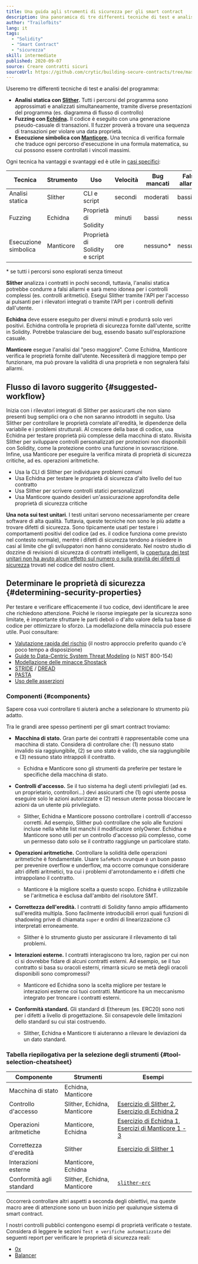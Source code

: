 ```yaml
---
title: Una guida agli strumenti di sicurezza per gli smart contract
description: Una panoramica di tre differenti tecniche di test e analisi del programma
author: "Trailofbits"
lang: it
tags:
  - "Solidity"
  - "Smart Contract"
  - "sicurezza"
skill: intermediate
published: 2020-09-07
source: Creare contratti sicuri
sourceUrl: https://github.com/crytic/building-secure-contracts/tree/master/program-analysis
---
```


Useremo tre differenti tecniche di test e analisi del programma:

- **Analisi statica con [Slither](/developers/tutorials/how-to-use-slither-to-find-smart-contract-bugs/).** Tutti i percorsi del programma sono approssimati e analizzati simultaneamente, tramite diverse presentazioni del programma (es. diagramma di flusso di controllo)
- **Fuzzing con [Echidna](/developers/tutorials/how-to-use-echidna-to-test-smart-contracts/).** Il codice è eseguito con una generazione pseudo-casuale di transazioni. Il fuzzer proverà a trovare una sequenza di transazioni per violare una data proprietà.
- **Esecuzione simbolica con [Manticore](/developers/tutorials/how-to-use-manticore-to-find-smart-contract-bugs/).** Una tecnica di verifica formale che traduce ogni percorso d'esecuzione in una formula matematica, su cui possono essere controllati i vincoli massimi.

Ogni tecnica ha vantaggi e svantaggi ed è utile in [casi specifici](#determining-security-properties):

| Tecnica              | Strumento | Uso                            | Velocità | Bug mancati | Falsi allarmi |
| -------------------- | --------- | ------------------------------ | -------- | ----------- | ------------- |
| Analisi statica      | Slither   | CLI e script                   | secondi  | moderati    | bassi         |
| Fuzzing              | Echidna   | Proprietà di Solidity          | minuti   | bassi       | nessuno       |
| Esecuzione simbolica | Manticore | Proprietà di Solidity e script | ore      | nessuno\*   | nessuno       |

\* se tutti i percorsi sono esplorati senza timeout

**Slither** analizza i contratti in pochi secondi, tuttavia, l'analisi statica potrebbe condurre a falsi allarmi e sarà meno idonea per i controlli complessi (es. controlli aritmetici). Esegui Slither tramite l'API per l'accesso ai pulsanti per i rilevatori integrati o tramite l'API per i controlli definiti dall'utente.

**Echidna** deve essere eseguito per diversi minuti e produrrà solo veri positivi. Echidna controlla le proprietà di sicurezza fornite dall'utente, scritte in Solidity. Potrebbe tralasciare dei bug, essendo basato sull'esplorazione casuale.

**Manticore** esegue l'analisi dal "peso maggiore". Come Echidna, Manticore verifica le proprietà fornite dall'utente. Necessiterà di maggiore tempo per funzionare, ma può provare la validità di una proprietà e non segnalerà falsi allarmi.

## Flusso di lavoro suggerito {#suggested-workflow}

Inizia con i rilevatori integrati di Slither per assicurarti che non siano presenti bug semplici ora o che non saranno introdotti in seguito. Usa Slither per controllare le proprietà correlate all'eredità, le dipendenze della variabile e i problemi strutturali. Al crescere della base di codice, usa Echidna per testare proprietà più complesse della macchina di stato. Rivisita Slither per sviluppare controlli personalizzati per protezioni non disponibili con Solidity, come la protezione contro una funzione in sovrascrizione. Infine, usa Manticore per eseguire la verifica mirata di proprietà di sicurezza critiche, ad es. operazioni aritmetiche.

- Usa la CLI di Slither per individuare problemi comuni
- Usa Echidna per testare le proprietà di sicurezza d'alto livello del tuo contratto
- Usa Slither per scrivere controlli statici personalizzati
- Usa Manticore quando desideri un'assicurazione approfondita delle proprietà di sicurezza critiche

**Una nota sui test unitari**. I testi unitari servono necessariamente per creare software di alta qualità. Tuttavia, queste tecniche non sono le più adatte a trovare difetti di sicurezza. Sono tipicamente usati per testare i comportamenti positivi del codice (ad es. il codice funziona come previsto nel contesto normale), mentre i difetti di sicurezza tendono a risiedere in casi al limite che gli sviluppatori non hanno considerato. Nel nostro studio di dozzine di revisioni di sicurezza di contratti intelligenti, la [copertura dei test unitari non ha avuto alcun effetto sul numero o sulla gravità dei difetti di sicurezza](https://blog.trailofbits.com/2019/08/08/246-findings-from-our-smart-contract-audits-an-executive-summary/) trovati nel codice del nostro client.

## Determinare le proprietà di sicurezza {#determining-security-properties}

Per testare e verificare efficacemente il tuo codice, devi identificare le aree che richiedono attenzione. Poiché le risorse impiegate per la sicurezza sono limitate, è importante sfruttare le parti deboli o d'alto valore della tua base di codice per ottimizzare lo sforzo. La modellazione della minaccia può essere utile. Puoi consultare:

- [Valutazione rapida del rischio](https://infosec.mozilla.org/guidelines/risk/rapid_risk_assessment.html) (il nostro approccio preferito quando c'è poco tempo a disposizione)
- [Guide to Data-Centric System Threat Modeling](https://csrc.nist.gov/publications/detail/sp/800-154/draft) (o NIST 800-154)
- [Modellazione delle minacce Shostack](https://www.amazon.com/Threat-Modeling-Designing-Adam-Shostack/dp/1118809998)
- [STRIDE](<https://wikipedia.org/wiki/STRIDE_(security)>) / [DREAD](<https://wikipedia.org/wiki/DREAD_(risk_assessment_model)>)
- [PASTA](https://wikipedia.org/wiki/Threat_model#P.A.S.T.A.)
- [Uso delle asserzioni](https://blog.regehr.org/archives/1091)

### Componenti {#components}

Sapere cosa vuoi controllare ti aiuterà anche a selezionare lo strumento più adatto.

Tra le grandi aree spesso pertinenti per gli smart contract troviamo:

- **Macchina di stato.** Gran parte dei contratti è rappresentabile come una macchina di stato. Considera di controllare che: (1) nessuno stato invalido sia raggiungibile, (2) se uno stato è valido, che sia raggiungibile e (3) nessuno stato intrappoli il contratto.

  - Echidna e Manticore sono gli strumenti da preferire per testare le specifiche della macchina di stato.

- **Controlli d'accesso.** Se il tuo sistema ha degli utenti privilegiati (ad es. un proprietario, controllori...) devi assicurarti che (1) ogni utente possa eseguire solo le azioni autorizzate e (2) nessun utente possa bloccare le azioni da un utente più privilegiato.

  - Slither, Echidna e Manticore possono controllare i controlli d'accesso corretti. Ad esempio, Slither può controllare che solo alle funzioni incluse nella white list manchi il modificatore onlyOwner. Echidna e Manticore sono utili per un controllo d'accesso più complesso, come un permesso dato solo se il contratto raggiunge un particolare stato.

- **Operazioni aritmetiche.** Controllare la solidità delle operazioni aritmetiche è fondamentale. Usare `SafeMath` ovunque è un buon passo per prevenire overflow e underflow, ma occorre comunque considerare altri difetti aritmetici, tra cui i problemi d'arrotondamento e i difetti che intrappolano il contratto.

  - Manticore è la migliore scelta a questo scopo. Echidna è utilizzabile se l'aritmetica è esclusa dall'ambito del risolutore SMT.

- **Correttezza dell'eredità.** I contratti di Solidity fanno ampio affidamento sull'eredità multipla. Sono facilmente introducibili errori quali funzioni di shadowing prive di chiamata `super` e ordini di linearizzazione c3 interpretati erroneamente.

  - Slither è lo strumento giusto per assicurare il rilevamento di tali problemi.

- **Interazioni esterne.** I contratti interagiscono tra loro, ragion per cui non ci si dovrebbe fidare di alcuni contratti esterni. Ad esempio, se il tuo contratto si basa su oracoli esterni, rimarrà sicuro se metà degli oracoli disponibili sono compromessi?

  - Manticore ed Echidna sono la scelta migliore per testare le interazioni esterne coi tuoi contratti. Manticore ha un meccanismo integrato per troncare i contratti esterni.

- **Conformità standard.** Gli standard di Ethereum (es. ERC20) sono noti per i difetti a livello di progettazione. Sii consapevole delle limitazioni dello standard su cui stai costruendo.
  - Slither, Echidna e Manticore ti aiuteranno a rilevare le deviazioni da un dato standard.

### Tabella riepilogativa per la selezione degli strumenti {#tool-selection-cheatsheet}

| Componente               | Strumenti                   | Esempi                                                                                                                                                                                                                                                                |
| ------------------------ | --------------------------- | --------------------------------------------------------------------------------------------------------------------------------------------------------------------------------------------------------------------------------------------------------------------- |
| Macchina di stato        | Echidna, Manticore          |                                                                                                                                                                                                                                                                       |
| Controllo d'accesso      | Slither, Echidna, Manticore | [Esercizio di Slither 2](https://github.com/crytic/building-secure-contracts/blob/master/program-analysis/slither/exercise2.md), [Esercizio di Echidna 2](https://github.com/crytic/building-secure-contracts/blob/master/program-analysis/echidna/exercises/Exercise-2.md)     |
| Operazioni aritmetiche   | Manticore, Echidna          | [Esercizio di Echidna 1](https://github.com/crytic/building-secure-contracts/blob/master/program-analysis/echidna/exercises/Exercise-1.md), [Esercizi di Manticore 1 - 3](https://github.com/crytic/building-secure-contracts/tree/master/program-analysis/manticore/exercises) |
| Correttezza d'eredità    | Slither                     | [Esercizio di Slither 1](https://github.com/crytic/building-secure-contracts/blob/master/program-analysis/slither/exercise1.md)                                                                                                                                       |
| Interazioni esterne      | Manticore, Echidna          |                                                                                                                                                                                                                                                                       |
| Conformità agli standard | Slither, Echidna, Manticore | [`slither-erc`](https://github.com/crytic/slither/wiki/ERC-Conformance)                                                                                                                                                                                               |

Occorrerà controllare altri aspetti a seconda degli obiettivi, ma queste macro aree di attenzione sono un buon inizio per qualunque sistema di smart contract.

I nostri controlli pubblici contengono esempi di proprietà verificate o testate. Considera di leggere le sezioni `Test e verifiche automatizzate` dei seguenti report per verificare le proprietà di sicurezza reali:

- [0x](https://github.com/trailofbits/publications/blob/master/reviews/0x-protocol.pdf)
- [Balancer](https://github.com/trailofbits/publications/blob/master/reviews/BalancerCore.pdf)
